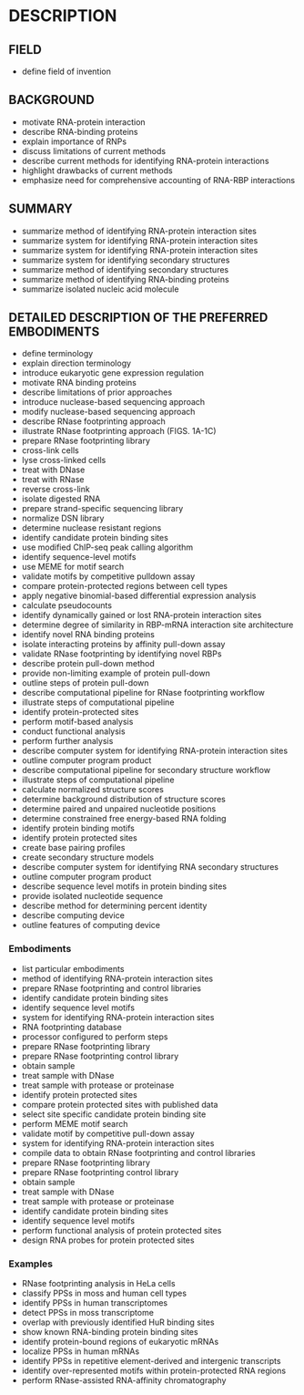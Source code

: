 # DESCRIPTION

## FIELD

- define field of invention

## BACKGROUND

- motivate RNA-protein interaction
- describe RNA-binding proteins
- explain importance of RNPs
- discuss limitations of current methods
- describe current methods for identifying RNA-protein interactions
- highlight drawbacks of current methods
- emphasize need for comprehensive accounting of RNA-RBP interactions

## SUMMARY

- summarize method of identifying RNA-protein interaction sites
- summarize system for identifying RNA-protein interaction sites
- summarize system for identifying RNA-protein interaction sites
- summarize system for identifying secondary structures
- summarize method of identifying secondary structures
- summarize method of identifying RNA-binding proteins
- summarize isolated nucleic acid molecule

## DETAILED DESCRIPTION OF THE PREFERRED EMBODIMENTS

- define terminology
- explain direction terminology
- introduce eukaryotic gene expression regulation
- motivate RNA binding proteins
- describe limitations of prior approaches
- introduce nuclease-based sequencing approach
- modify nuclease-based sequencing approach
- describe RNase footprinting approach
- illustrate RNase footprinting approach (FIGS. 1A-1C)
- prepare RNase footprinting library
- cross-link cells
- lyse cross-linked cells
- treat with DNase
- treat with RNase
- reverse cross-link
- isolate digested RNA
- prepare strand-specific sequencing library
- normalize DSN library
- determine nuclease resistant regions
- identify candidate protein binding sites
- use modified ChIP-seq peak calling algorithm
- identify sequence-level motifs
- use MEME for motif search
- validate motifs by competitive pulldown assay
- compare protein-protected regions between cell types
- apply negative binomial-based differential expression analysis
- calculate pseudocounts
- identify dynamically gained or lost RNA-protein interaction sites
- determine degree of similarity in RBP-mRNA interaction site architecture
- identify novel RNA binding proteins
- isolate interacting proteins by affinity pull-down assay
- validate RNase footprinting by identifying novel RBPs
- describe protein pull-down method
- provide non-limiting example of protein pull-down
- outline steps of protein pull-down
- describe computational pipeline for RNase footprinting workflow
- illustrate steps of computational pipeline
- identify protein-protected sites
- perform motif-based analysis
- conduct functional analysis
- perform further analysis
- describe computer system for identifying RNA-protein interaction sites
- outline computer program product
- describe computational pipeline for secondary structure workflow
- illustrate steps of computational pipeline
- calculate normalized structure scores
- determine background distribution of structure scores
- determine paired and unpaired nucleotide positions
- determine constrained free energy-based RNA folding
- identify protein binding motifs
- identify protein protected sites
- create base pairing profiles
- create secondary structure models
- describe computer system for identifying RNA secondary structures
- outline computer program product
- describe sequence level motifs in protein binding sites
- provide isolated nucleotide sequence
- describe method for determining percent identity
- describe computing device
- outline features of computing device

### Embodiments

- list particular embodiments
- method of identifying RNA-protein interaction sites
- prepare RNase footprinting and control libraries
- identify candidate protein binding sites
- identify sequence level motifs
- system for identifying RNA-protein interaction sites
- RNA footprinting database
- processor configured to perform steps
- prepare RNase footprinting library
- prepare RNase footprinting control library
- obtain sample
- treat sample with DNase
- treat sample with protease or proteinase
- identify protein protected sites
- compare protein protected sites with published data
- select site specific candidate protein binding site
- perform MEME motif search
- validate motif by competitive pull-down assay
- system for identifying RNA-protein interaction sites
- compile data to obtain RNase footprinting and control libraries
- prepare RNase footprinting library
- prepare RNase footprinting control library
- obtain sample
- treat sample with DNase
- treat sample with protease or proteinase
- identify candidate protein binding sites
- identify sequence level motifs
- perform functional analysis of protein protected sites
- design RNA probes for protein protected sites

### Examples

- RNase footprinting analysis in HeLa cells
- classify PPSs in moss and human cell types
- identify PPSs in human transcriptomes
- detect PPSs in moss transcriptome
- overlap with previously identified HuR binding sites
- show known RNA-binding protein binding sites
- identify protein-bound regions of eukaryotic mRNAs
- localize PPSs in human mRNAs
- identify PPSs in repetitive element-derived and intergenic transcripts
- identify over-represented motifs within protein-protected RNA regions
- perform RNase-assisted RNA-affinity chromatography

